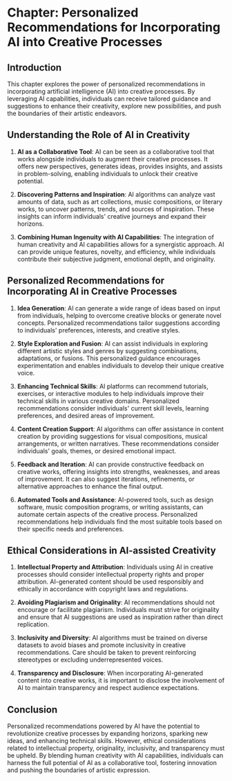 Chapter: Personalized Recommendations for Incorporating AI into Creative Processes
==================================================================================

Introduction
------------

This chapter explores the power of personalized recommendations in incorporating artificial intelligence (AI) into creative processes. By leveraging AI capabilities, individuals can receive tailored guidance and suggestions to enhance their creativity, explore new possibilities, and push the boundaries of their artistic endeavors.

Understanding the Role of AI in Creativity
------------------------------------------

1. **AI as a Collaborative Tool**: AI can be seen as a collaborative tool that works alongside individuals to augment their creative processes. It offers new perspectives, generates ideas, provides insights, and assists in problem-solving, enabling individuals to unlock their creative potential.

2. **Discovering Patterns and Inspiration**: AI algorithms can analyze vast amounts of data, such as art collections, music compositions, or literary works, to uncover patterns, trends, and sources of inspiration. These insights can inform individuals' creative journeys and expand their horizons.

3. **Combining Human Ingenuity with AI Capabilities**: The integration of human creativity and AI capabilities allows for a synergistic approach. AI can provide unique features, novelty, and efficiency, while individuals contribute their subjective judgment, emotional depth, and originality.

Personalized Recommendations for Incorporating AI in Creative Processes
-----------------------------------------------------------------------

1. **Idea Generation**: AI can generate a wide range of ideas based on input from individuals, helping to overcome creative blocks or generate novel concepts. Personalized recommendations tailor suggestions according to individuals' preferences, interests, and creative styles.

2. **Style Exploration and Fusion**: AI can assist individuals in exploring different artistic styles and genres by suggesting combinations, adaptations, or fusions. This personalized guidance encourages experimentation and enables individuals to develop their unique creative voice.

3. **Enhancing Technical Skills**: AI platforms can recommend tutorials, exercises, or interactive modules to help individuals improve their technical skills in various creative domains. Personalized recommendations consider individuals' current skill levels, learning preferences, and desired areas of improvement.

4. **Content Creation Support**: AI algorithms can offer assistance in content creation by providing suggestions for visual compositions, musical arrangements, or written narratives. These recommendations consider individuals' goals, themes, or desired emotional impact.

5. **Feedback and Iteration**: AI can provide constructive feedback on creative works, offering insights into strengths, weaknesses, and areas of improvement. It can also suggest iterations, refinements, or alternative approaches to enhance the final output.

6. **Automated Tools and Assistance**: AI-powered tools, such as design software, music composition programs, or writing assistants, can automate certain aspects of the creative process. Personalized recommendations help individuals find the most suitable tools based on their specific needs and preferences.

Ethical Considerations in AI-assisted Creativity
------------------------------------------------

1. **Intellectual Property and Attribution**: Individuals using AI in creative processes should consider intellectual property rights and proper attribution. AI-generated content should be used responsibly and ethically in accordance with copyright laws and regulations.

2. **Avoiding Plagiarism and Originality**: AI recommendations should not encourage or facilitate plagiarism. Individuals must strive for originality and ensure that AI suggestions are used as inspiration rather than direct replication.

3. **Inclusivity and Diversity**: AI algorithms must be trained on diverse datasets to avoid biases and promote inclusivity in creative recommendations. Care should be taken to prevent reinforcing stereotypes or excluding underrepresented voices.

4. **Transparency and Disclosure**: When incorporating AI-generated content into creative works, it is important to disclose the involvement of AI to maintain transparency and respect audience expectations.

Conclusion
----------

Personalized recommendations powered by AI have the potential to revolutionize creative processes by expanding horizons, sparking new ideas, and enhancing technical skills. However, ethical considerations related to intellectual property, originality, inclusivity, and transparency must be upheld. By blending human creativity with AI capabilities, individuals can harness the full potential of AI as a collaborative tool, fostering innovation and pushing the boundaries of artistic expression.
